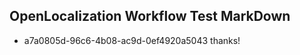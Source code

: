 ## OpenLocalization Workflow Test MarkDown
* a7a0805d-96c6-4b08-ac9d-0ef4920a5043 thanks!

<!--HONumber=Aug16_HO1-->


